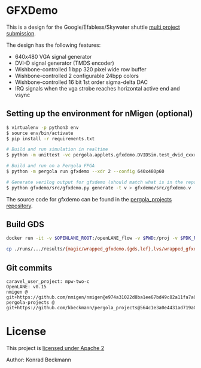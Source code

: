 # GFXDemo

This is a design for the Google/Efabless/Skywater shuttle [multi project submission](https://github.com/mattvenn/multi_project_tools).

The design has the following features:
- 640x480 VGA signal generator
- DVI-D signal generator (TMDS encoder)
- Wishbone-controlled 1 bpp 320 pixel wide row buffer
- Wishbone-controlled 2 configurable 24bpp colors
- Wishbone-controlled 16 bit 1st order sigma-delta DAC
- IRQ signals when the vga strobe reaches horizontal active end and vsync

## Setting up the environment for nMigen (optional)

```bash
$ virtualenv -p python3 env
$ source env/bin/activate
$ pip install -r requirements.txt

# Build and run simulation in realtime
$ python -m unittest -vc pergola.applets.gfxdemo.DVIDSim.test_dvid_cxxrtl

# Build and run on a Pergola FPGA
$ python -m pergola run gfxdemo --xdr 2 --config 640x480p60

# Generate verilog output for gfxdemo (should match what is in the repo, but with different paths)
$ python gfxdemo/src/gfxdemo.py generate -t v > gfxdemo/src/gfxdemo.v

```

The source code for gfxdemo can be found in the [pergola_projects repository](https://github.com/kbeckmann/pergola_projects/blob/master/pergola/applets/gfxdemo/__init__.py).

## Build GDS

```bash
docker run -it -v $OPENLANE_ROOT:/openLANE_flow -v $PWD:/proj -v $PDK_ROOT:$PDK_ROOT -e PDK_ROOT=$PDK_ROOT -u $(id -u $USER):$(id -g $USER) efabless/openlane:v0.15 '/bin/bash' '-c' 'cd /proj; /openLANE_flow/flow.tcl -design .'

cp ./runs/.../results/{magic/wrapped_gfxdemo.{gds,lef},lvs/wrapped_gfxdemo.lvs.powered.v} gds/

```

## Git commits

```
caravel_user_project: mpw-two-c
OpenLANE: v0.15
nmigen @ git+https://github.com/nmigen/nmigen@e974a31022d8ba1ee67bd49c82a11fa7a0a71145
pergola-projects @ git+https://github.com/kbeckmann/pergola_projects@564c1e3a0e4431ad719a0fd9b406661b759ced6e
```

# License

This project is [licensed under Apache 2](LICENSE)

Author: Konrad Beckmann

